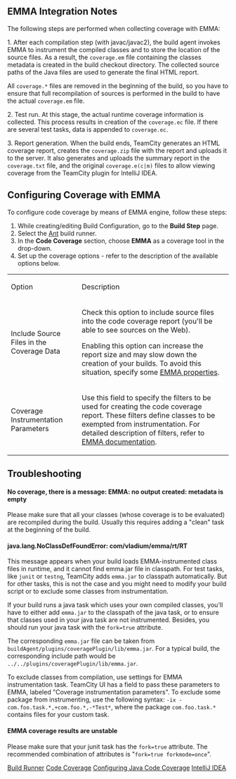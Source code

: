 [//]: # (title: EMMA)
[//]: # (auxiliary-id: EMMA)

## EMMA Integration Notes

The following steps are performed when collecting coverage with EMMA:
	
1\. After each compilation step (with javac/javac2), the build agent invokes EMMA to instrument the compiled classes and to store the location of the source files. As a result, the `coverage.em` file containing the classes metadata is created in the build checkout directory. The collected source paths of the Java files are used to generate the final HTML report.   

<note>

All `coverage.*` files are removed in the beginning of the build, so you have to ensure that full recompilation of sources is performed in the build to have the actual `coverage.em` file.
</note>

2\. Test run. At this stage, the actual runtime coverage information is collected. This process results in creation of the `coverage.ec` file. If there are several test tasks, data is appended to `coverage.ec`.

3\. Report generation. When the build ends, TeamCity generates an HTML coverage report, creates the `coverage.zip` file with the report and uploads it to the server. It also generates and uploads the summary report in the `coverage.txt` file, and the original `coverage.e(c|m)` files to allow viewing coverage from the TeamCity plugin for IntelliJ IDEA.


## Configuring Coverage with EMMA

To configure code coverage by means of EMMA engine, follow these steps:
	
1. While creating/editing Build Configuration, go to the __Build Step__ page.
2. Select the [Ant](ant.md) build runner.
3. In the __Code Coverage__ section, choose __EMMA__ as a coverage tool in the drop\-down.
4. Set up the coverage options \- refer to the description of the available options below.

<table><tr>

<td>

Option 


</td>

<td>

Description  


</td></tr><tr>

<td>

Include Source Files in the Coverage Data 


</td>

<td>

Check this option to include source files into the code coverage report (you'll be able to see sources on the Web).

<warning>

Enabling this option can increase the report size and may slow down the creation of your builds. To avoid this situation, specify some [EMMA properties](http://emma.sourceforge.net/reference_single/reference.html#prop-ref.tables).
</warning>
 

</td></tr><tr>

<td>

Coverage Instrumentation Parameters 


</td>

<td>

Use this field to specify the filters to be used for creating the code coverage report. These filters define classes to be exempted from instrumentation. For detailed description of filters, refer to [EMMA documentation](http://emma.sourceforge.net/reference_single/reference.html#prop-ref.tables). 


</td></tr></table>


## Troubleshooting

#### No coverage, there is a message: EMMA: no output created: metadata is empty

Please make sure that all your classes (whose coverage is to be evaluated) are recompiled during the build. Usually this requires adding a "clean" task at the beginning of the build.



#### java.lang.NoClassDefFoundError: com/vladium/emma/rt/RT

This message appears when your build loads EMMA\-instrumented class files in runtime, and it cannot find emma.jar file in classpath. For test tasks, like `junit` or `testng`, TeamCity adds `emma.jar` to classpath automatically. But for other tasks, this is not the case and you might need to modify your build script or to exclude some classes from instrumentation.


If your build runs a java task which uses your own compiled classes, you'll have to either add `emma.jar` to the classpath of the java task,  or to ensure that classes used in your java task are not instrumented. Besides, you should run your java task with the `fork=true` attribute.


The corresponding `emma.jar` file can be taken from `buildAgent/plugins/coveragePlugin/lib/emma.jar`. For a typical build, the corresponding include path would be `../../plugins/coveragePlugin/lib/emma.jar`.



To exclude classes from compilation, use settings for EMMA instrumentation task. TeamCity UI has a field to pass these parameters to EMMA, labeled "Coverage instrumentation parameters". To exclude some package from instrumenting, use the following syntax: `-ix -com.foo.task.*,+com.foo.*,-*Test*`, where the package `com.foo.task.*` contains files for your custom task.

#### EMMA coverage results are unstable

Please make sure that your junit task has the `fork=true` attribute. The recommended combination of attributes is "`fork=true forkmode=once`".

<seealso>
        <category ref="concepts">
            <a href="build-runner.md">Build Runner</a>
            <a href="code-coverage.md">Code Coverage</a>
        </category>
        <category ref="admin-guide">
            <a href="configuring-java-code-coverage.md">Configuring Java Code Coverage</a>
            <a href="intellij-idea.md">IntelliJ IDEA</a>
        </category>
</seealso>